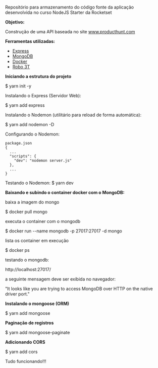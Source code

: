 Repositório para armazenamento do código fonte da aplicação desenvolvida no curso NodeJS Starter da Rocketset


**Objetivo:**

Construção de uma API baseada no site www.producthunt.com


**Ferramentas utilizadas:**
- [Express](https://expressjs.com/)
- [MongoDB](https://www.mongodb.com/)
- [Docker](https://www.docker.com/)
- [Robo 3T](https://robomongo.org/download)


**Iniciando a estrutura do projeto**

$ yarn init -y


Instalando o Express (Servidor Web):

$ yarn add express



Instalando o Nodemon (utilitário para reload de forma automática):

$ yarn add nodemon -D


Configurando o Nodemon:

```
package.json
{
  ...
  "scripts": {
    "dev": "nodemon server.js"
  },
  ...
}
```

Testando o Nodemon:
$ yarn dev



**Baixando e subindo o container docker com o MongoDB:**

baixa a imagem do mongo

$ docker pull mongo



executa o container com o mongodb

$ docker run --name mongodb -p 27017:27017 -d mongo



lista os container em execução

$ docker ps


testando o mongodb:

http://localhost:27017/


a seguinte mensagem deve ser exibida no navegador:

"It looks like you are trying to access MongoDB over HTTP on the native driver port."



**Instalando o mongoose (ORM)**

$ yarn add mongoose


**Paginação de registros**

$ yarn add mongoose-paginate



**Adicionando CORS**

$ yarn add cors



Tudo funcionando!!!